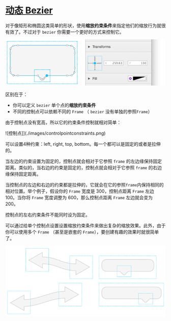 # [动态 Bezier](_cover.md)

对于像矩形和椭圆这类简单的形状，使用**缩放约束条件**来指定他们的缩放行为就很有效了。不过对于 `bezier` 你需要一个更好的方式来控制它。

![动态 Bezier](./images/dynamicbezierexample.png)

区别在于：

- 你可以定义 `bezier` 单个点的**缩放约束条件**
- 不同的控制点可以依赖不同的 `Frame` （ `bezier` 没有单独的参照`Frame`）

由于控制点没有宽高，所以它的约束条件控制就相对简单：

![控制点]](./images/controlpointconstraints.png)

可以设置4种约束：left, right, top, bottom。每一个都可以是固定的或者是拉伸的。

当左边的约束设置为固定的，控制点就会相对于它参照 `frame` 的左边缘保持固定距离。类似的，当右边的约束是固定的，控制点就会相对于它参照 `frame` 的右边缘保持固定距离。

当控制点的左边和右边的约束都是拉伸的，它就会在它的参照`frame`内保持相同的相对位置。举个例子，假设你的 `Frame` 宽度是 300，控制点距离 `Frame` 左边 100。当你将 `Frame` 宽度调整为 600，那么控制点距离 `Frame` 左边就会变为 200。

控制点的左右约束条件不能同时设为固定。

可以通过给单个控制点设置设置缩放约束条件来做出复杂的缩放效果。此外，由于你可以使用多个 `Frame` （甚至是嵌套的 `Frame`），要创建有趣的效果时就很简单了。

![动态效果](./images/dynamicbezierexample2.png)